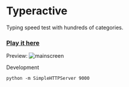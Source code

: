 Typeractive
===========

Typing speed test with hundreds of categories.

### [Play it here](http://www.georgeke.com/typeractive/)

Preview:
![mainscreen](http://georgeke.com/img/portfolio/typeractive_01.png)

Development

`python -m SimpleHTTPServer 9000`